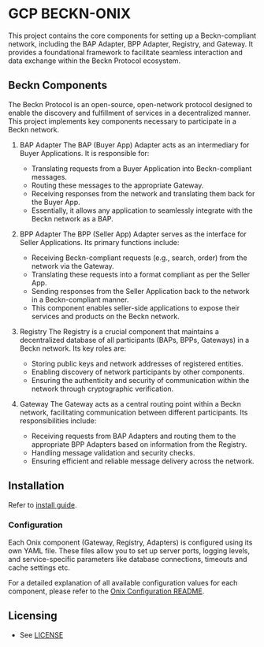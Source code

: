 # GCP BECKN-ONIX
This project contains the core components for setting up a Beckn-compliant network, including the BAP Adapter, BPP Adapter, Registry, and Gateway. It provides a foundational framework to facilitate seamless interaction and data exchange within the Beckn Protocol ecosystem.


## Beckn Components
The Beckn Protocol is an open-source, open-network protocol designed to enable the discovery and fulfillment of services in a decentralized manner. This project implements key components necessary to participate in a Beckn network.

1. BAP Adapter
   The BAP (Buyer App) Adapter acts as an intermediary for Buyer Applications. It is responsible for:

   * Translating requests from a Buyer Application into Beckn-compliant messages.
   * Routing these messages to the appropriate Gateway.
   * Receiving responses from the network and translating them back for the Buyer App.
   * Essentially, it allows any application to seamlessly integrate with the Beckn network as a BAP.

1. BPP Adapter
   The BPP (Seller App) Adapter serves as the interface for Seller Applications. Its primary functions include:

   * Receiving Beckn-compliant requests (e.g., search, order) from the network via the Gateway.
   * Translating these requests into a format compliant as per the Seller App.
   * Sending responses from the Seller Application back to the network in a Beckn-compliant manner.
   * This component enables seller-side applications to expose their services and products on the Beckn
   network.

1. Registry
   The Registry is a crucial component that maintains a decentralized database of all participants (BAPs, BPPs, Gateways) in a Beckn network. Its key roles are:

   * Storing public keys and network addresses of registered entities.
   * Enabling discovery of network participants by other components.
   * Ensuring the authenticity and security of communication within the network through
   cryptographic verification.

1. Gateway
   The Gateway acts as a central routing point within a Beckn network, facilitating communication between different participants. Its responsibilities include:

   * Receiving requests from BAP Adapters and routing them to the appropriate BPP Adapters based on
   information from the Registry.
   * Handling message validation and security checks.
   * Ensuring efficient and reliable message delivery across the network.

## Installation
Refer to [install guide](./deploy/onix-installer/README.md).

### Configuration
Each Onix component (Gateway, Registry, Adapters) is configured using its own YAML file. These files allow you to set up server ports, logging levels, and service-specific parameters like database connections, timeouts and cache settings etc.

For a detailed explanation of all available configuration values for each component, please refer to the [Onix Configuration README](./onix/configs/README.md).


## Licensing

* See [LICENSE](LICENSE)


